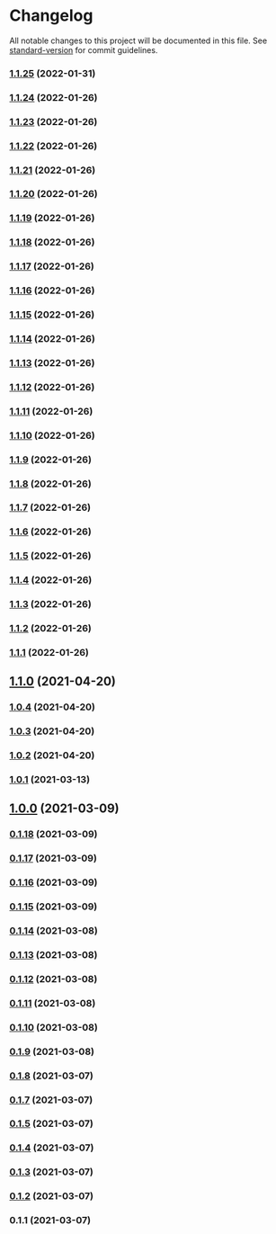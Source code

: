 # Changelog

All notable changes to this project will be documented in this file. See [standard-version](https://github.com/conventional-changelog/standard-version) for commit guidelines.

### [1.1.25](https://gitlab.com/oddwes-main/resume/compare/v1.1.24...v1.1.25) (2022-01-31)

### [1.1.24](https://gitlab.com/oddwes-main/resume/compare/v1.1.23...v1.1.24) (2022-01-26)

### [1.1.23](https://gitlab.com/oddwes-main/resume/compare/v1.1.22...v1.1.23) (2022-01-26)

### [1.1.22](https://gitlab.com/oddwes-main/resume/compare/v1.1.21...v1.1.22) (2022-01-26)

### [1.1.21](https://gitlab.com/oddwes-main/resume/compare/v1.1.20...v1.1.21) (2022-01-26)

### [1.1.20](https://gitlab.com/oddwes-main/resume/compare/v1.1.19...v1.1.20) (2022-01-26)

### [1.1.19](https://gitlab.com/oddwes-main/resume/compare/v1.1.18...v1.1.19) (2022-01-26)

### [1.1.18](https://gitlab.com/oddwes-main/resume/compare/v1.1.17...v1.1.18) (2022-01-26)

### [1.1.17](https://gitlab.com/oddwes-main/resume/compare/v1.1.16...v1.1.17) (2022-01-26)

### [1.1.16](https://gitlab.com/oddwes-main/resume/compare/v1.1.15...v1.1.16) (2022-01-26)

### [1.1.15](https://gitlab.com/oddwes-main/resume/compare/v1.1.14...v1.1.15) (2022-01-26)

### [1.1.14](https://gitlab.com/oddwes-main/resume/compare/v1.1.13...v1.1.14) (2022-01-26)

### [1.1.13](https://gitlab.com/oddwes-main/resume/compare/v1.1.12...v1.1.13) (2022-01-26)

### [1.1.12](https://gitlab.com/oddwes-main/resume/compare/v1.1.11...v1.1.12) (2022-01-26)

### [1.1.11](https://gitlab.com/oddwes-main/resume/compare/v1.1.10...v1.1.11) (2022-01-26)

### [1.1.10](https://gitlab.com/oddwes-main/resume/compare/v1.1.9...v1.1.10) (2022-01-26)

### [1.1.9](https://gitlab.com/oddwes-main/resume/compare/v1.1.8...v1.1.9) (2022-01-26)

### [1.1.8](https://gitlab.com/oddwes-main/resume/compare/v1.1.7...v1.1.8) (2022-01-26)

### [1.1.7](https://gitlab.com/oddwes-main/resume/compare/v1.1.6...v1.1.7) (2022-01-26)

### [1.1.6](https://gitlab.com/oddwes-main/resume/compare/v1.1.5...v1.1.6) (2022-01-26)

### [1.1.5](https://gitlab.com/oddwes-main/resume/compare/v1.1.4...v1.1.5) (2022-01-26)

### [1.1.4](https://gitlab.com/oddwes-main/resume/compare/v1.1.3...v1.1.4) (2022-01-26)

### [1.1.3](https://gitlab.com/oddwes-main/resume/compare/v1.1.2...v1.1.3) (2022-01-26)

### [1.1.2](https://github.com/oddwes/resume/compare/v1.1.1...v1.1.2) (2022-01-26)

### [1.1.1](https://github.com/oddwes/resume/compare/v1.1.0...v1.1.1) (2022-01-26)

## [1.1.0](https://gitlab.com/oddwes-main/resume/compare/v1.0.4...v1.1.0) (2021-04-20)

### [1.0.4](https://gitlab.com/oddwes-main/resume/compare/v1.0.3...v1.0.4) (2021-04-20)

### [1.0.3](https://gitlab.com/oddwes-main/resume/compare/v1.0.2...v1.0.3) (2021-04-20)

### [1.0.2](https://gitlab.com/oddwes-main/resume/compare/v1.0.1...v1.0.2) (2021-04-20)

### [1.0.1](https://gitlab.com/oddwes-main/resume/compare/v0.1.18...v1.0.1) (2021-03-13)

## [1.0.0](https://gitlab.com/oddwes-main/resume/compare/v0.1.18...v1.0.0) (2021-03-09)

### [0.1.18](https://gitlab.com/oddwes-main/resume/compare/v0.1.17...v0.1.18) (2021-03-09)

### [0.1.17](https://gitlab.com/oddwes-main/resume/compare/v0.1.16...v0.1.17) (2021-03-09)

### [0.1.16](https://gitlab.com/oddwes-main/resume/compare/v0.1.14...v0.1.16) (2021-03-09)

### [0.1.15](https://gitlab.com/oddwes-main/resume/compare/v0.1.14...v0.1.15) (2021-03-09)

### [0.1.14](https://gitlab.com/oddwes-main/resume/compare/v0.1.13...v0.1.14) (2021-03-08)

### [0.1.13](https://gitlab.com/oddwes-main/resume/compare/v0.1.12...v0.1.13) (2021-03-08)

### [0.1.12](https://gitlab.com/oddwes-main/resume/compare/v0.1.11...v0.1.12) (2021-03-08)

### [0.1.11](https://gitlab.com/oddwes-main/resume/compare/v0.1.10...v0.1.11) (2021-03-08)

### [0.1.10](https://gitlab.com/oddwes-main/resume/compare/v0.1.9...v0.1.10) (2021-03-08)

### [0.1.9](https://gitlab.com/oddwes-main/resume/compare/v0.1.8...v0.1.9) (2021-03-08)

### [0.1.8](https://gitlab.com/oddwes-main/resume/compare/v0.1.7...v0.1.8) (2021-03-07)

### [0.1.7](https://gitlab.com/oddwes-main/resume/compare/v0.1.6...v0.1.7) (2021-03-07)

### [0.1.5](https://gitlab.com/oddwes-main/resume/compare/v0.1.4...v0.1.5) (2021-03-07)

### [0.1.4](https://gitlab.com/oddwes-main/resume/compare/v0.1.3...v0.1.4) (2021-03-07)

### [0.1.3](https://gitlab.com/oddwes-main/resume/compare/v0.1.2...v0.1.3) (2021-03-07)

### [0.1.2](https://gitlab.com/oddwes/resume/compare/v0.1.1...v0.1.2) (2021-03-07)

### 0.1.1 (2021-03-07)
